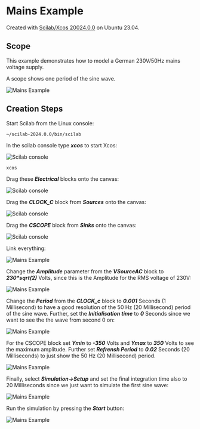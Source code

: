# Mains Example

Created with [Scilab/Xcos 20024.0.0](https://www.scilab.org/download/2024.0.0/scilab-2024.0.0.bin.x86_64-linux-gnu.tar.xz) on Ubuntu 23.04.



## Scope

This example demonstrates how to model a German 230V/50Hz mains voltage supply.

A scope shows one period of the sine wave. 

![Mains Example](./images/mains-example_1.png)

## Creation Steps

Start Scilab from the Linux console:

```
~/scilab-2024.0.0/bin/scilab
```

In the scilab console type ***xcos*** to start Xcos:

![Scilab console](./images/mains-example_2.png)

```
xcos
```

Drag these ***Electrical*** blocks onto the canvas:

![Scilab console](./images/mains-example_3.png)

Drag the ***CLOCK_C*** block from ***Sources*** onto the canvas:

![Scilab console](./images/mains-example_4.png)

Drag the ***CSCOPE*** block from ***Sinks*** onto the canvas:

![Scilab console](./images/mains-example_5.png)

Link everything:

![Mains Example](./images/mains-example_11.png)

Change the ***Amplitude*** parameter from the ***VSourceAC*** block to ***230\*sqrt(2)*** Volts, since this is the Amplitude for the RMS voltage of 230V:

![Mains Example](./images/mains-example_6.png)

Change the ***Period*** from the ***CLOCK_c*** block to ***0.001*** Seconds
(1 Millisecond) to have a good resolution of the 50 Hz (20 Millisecond) period of the
sine wave. Further, set the ***Initialisation time*** to ***0*** Seconds since we want to see the the wave from second 0 on:

![Mains Example](./images/mains-example_7.png)

For the CSCOPE block set ***Ymin*** to ***-350*** Volts and ***Ymax*** to ***350***
Volts to see the maximum amplitude. Further set ***Refrensh Period*** to ***0.02***
Seconds (20 Milliseconds) to just show the 50 Hz (20 Millisecond) period.

![Mains Example](./images/mains-example_8.png)

Finally, select ***Simulation->Setup*** and set the final integration time also to
20 Milliseconds since we just want to simulate the first sine wave:

![Mains Example](./images/mains-example_9.png)

Run the simulation by pressing the ***Start*** button:

![Mains Example](./images/mains-example_9.png)

